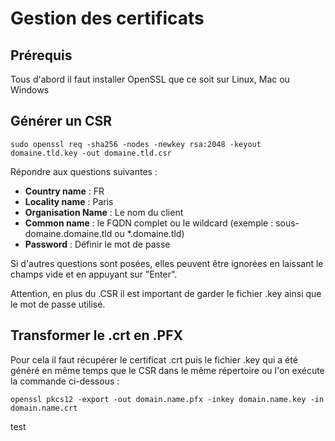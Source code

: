 # Gestion des certificats

## Prérequis 

Tous d'abord il faut installer OpenSSL que ce soit sur Linux, Mac ou Windows

## Générer un CSR

`sudo openssl req -sha256 -nodes -newkey rsa:2048 -keyout domaine.tld.key -out domaine.tld.csr`

Répondre aux questions suivantes :

* **Country name** : FR
* **Locality name** : Paris
* **Organisation Name** : Le nom du client
* **Common name** : le FQDN complet ou le wildcard (exemple : sous-domaine.domaine.tld ou *.domaine.tld)
* **Password** : Définir le mot de passe

Si d'autres questions sont posées, elles peuvent être ignorées en laissant le champs vide et en appuyant sur "Enter".

Attention, en plus du .CSR il est important de garder le fichier .key ainsi que le mot de passe utilisé.

## Transformer le .crt en .PFX

Pour cela il faut récupérer le certificat .crt puis le fichier .key qui a été généré en même temps que le CSR dans le même répertoire ou l'on exécute la commande ci-dessous : 

 `openssl pkcs12 -export -out domain.name.pfx -inkey domain.name.key -in domain.name.crt`



test


